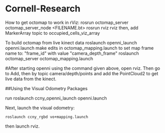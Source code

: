 # Cornell-Research

How to get octomap to work in rViz:
  rosrun octomap_server octomap_server_node <FILENAME.bt>
  rosrun rviz rviz
  then, add MarkerArray topic to occupied_cells_viz_array
  
To build octomap from live kinect data
  roslaunch openni_launch openni.launch
  make edits in octomap_mapping.launch to set map frame name to: "frame_id" with value "camera_depth_frame"
  roslaunch octomap_server octomap_mapping.launch

#After starting openni using the command given above, open rviz. 
Then go to Add, then by topic camera/depth/points and add the PointCloud2 to get live data from the kinect.


##Using the Visual Odometry Packages

run
   roslaunch ccny_openni_launch openni.launch
   
Next, launch the visual odometry:

    roslaunch ccny_rgbd vo+mapping.launch
    
  then launch rviz.
